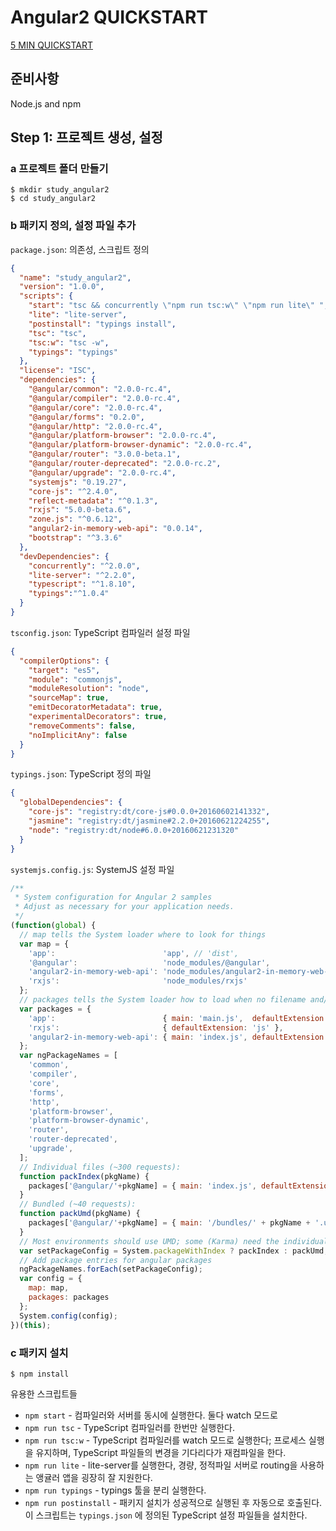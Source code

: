 # Angular2 QUICKSTART

[5 MIN QUICKSTART](https://angular.io/docs/ts/latest/quickstart.html)


## 준비사항
Node.js and npm


## Step 1: 프로젝트 생성, 설정

### a 프로젝트 폴더 만들기
```
$ mkdir study_angular2
$ cd study_angular2
```

### b 패키지 정의, 설정 파일 추가

`package.json`: 의존성, 스크립트 정의
```json
{
  "name": "study_angular2",
  "version": "1.0.0",
  "scripts": {
    "start": "tsc && concurrently \"npm run tsc:w\" \"npm run lite\" ",
    "lite": "lite-server",
    "postinstall": "typings install",
    "tsc": "tsc",
    "tsc:w": "tsc -w",
    "typings": "typings"
  },
  "license": "ISC",
  "dependencies": {
    "@angular/common": "2.0.0-rc.4",
    "@angular/compiler": "2.0.0-rc.4",
    "@angular/core": "2.0.0-rc.4",
    "@angular/forms": "0.2.0",
    "@angular/http": "2.0.0-rc.4",
    "@angular/platform-browser": "2.0.0-rc.4",
    "@angular/platform-browser-dynamic": "2.0.0-rc.4",
    "@angular/router": "3.0.0-beta.1",
    "@angular/router-deprecated": "2.0.0-rc.2",
    "@angular/upgrade": "2.0.0-rc.4",
    "systemjs": "0.19.27",
    "core-js": "^2.4.0",
    "reflect-metadata": "^0.1.3",
    "rxjs": "5.0.0-beta.6",
    "zone.js": "^0.6.12",
    "angular2-in-memory-web-api": "0.0.14",
    "bootstrap": "^3.3.6"
  },
  "devDependencies": {
    "concurrently": "^2.0.0",
    "lite-server": "^2.2.0",
    "typescript": "^1.8.10",
    "typings":"^1.0.4"
  }
}
```

`tsconfig.json`: TypeScript 컴파일러 설정 파일
```json
{
  "compilerOptions": {
    "target": "es5",
    "module": "commonjs",
    "moduleResolution": "node",
    "sourceMap": true,
    "emitDecoratorMetadata": true,
    "experimentalDecorators": true,
    "removeComments": false,
    "noImplicitAny": false
  }
}
```

`typings.json`: TypeScript 정의 파일
```json
{
  "globalDependencies": {
    "core-js": "registry:dt/core-js#0.0.0+20160602141332",
    "jasmine": "registry:dt/jasmine#2.2.0+20160621224255",
    "node": "registry:dt/node#6.0.0+20160621231320"
  }
}
```

`systemjs.config.js`: SystemJS 설정 파일
```js
/**
 * System configuration for Angular 2 samples
 * Adjust as necessary for your application needs.
 */
(function(global) {
  // map tells the System loader where to look for things
  var map = {
    'app':                        'app', // 'dist',
    '@angular':                   'node_modules/@angular',
    'angular2-in-memory-web-api': 'node_modules/angular2-in-memory-web-api',
    'rxjs':                       'node_modules/rxjs'
  };
  // packages tells the System loader how to load when no filename and/or no extension
  var packages = {
    'app':                        { main: 'main.js',  defaultExtension: 'js' },
    'rxjs':                       { defaultExtension: 'js' },
    'angular2-in-memory-web-api': { main: 'index.js', defaultExtension: 'js' },
  };
  var ngPackageNames = [
    'common',
    'compiler',
    'core',
    'forms',
    'http',
    'platform-browser',
    'platform-browser-dynamic',
    'router',
    'router-deprecated',
    'upgrade',
  ];
  // Individual files (~300 requests):
  function packIndex(pkgName) {
    packages['@angular/'+pkgName] = { main: 'index.js', defaultExtension: 'js' };
  }
  // Bundled (~40 requests):
  function packUmd(pkgName) {
    packages['@angular/'+pkgName] = { main: '/bundles/' + pkgName + '.umd.js', defaultExtension: 'js' };
  }
  // Most environments should use UMD; some (Karma) need the individual index files
  var setPackageConfig = System.packageWithIndex ? packIndex : packUmd;
  // Add package entries for angular packages
  ngPackageNames.forEach(setPackageConfig);
  var config = {
    map: map,
    packages: packages
  };
  System.config(config);
})(this);
```

### c 패키지 설치
```
$ npm install
```

유용한 스크립트들
- `npm start` - 컴파일러와 서버를 동시에 실행한다. 둘다 watch 모드로
- `npm run tsc` - TypeScript 컴파일러를 한번만 실행한다.
- `npm run tsc:w` - TypeScript 컴파일러를 watch 모드로 실행한다; 프로세스 실행을 유지하며, TypeScript 파일들의 변경을 기다리다가 재컴파일을 한다.
- `npm run lite` - lite-server를 실행한다, 경량, 정적파일 서버로 routing을 사용하는 앵귤러 앱을 굉장히 잘 지원한다.
- `npm run typings` - typings 툴을 분리 실행한다.
- `npm run postinstall` - 패키지 설치가 성공적으로 실행된 후 자동으로 호출된다. 이 스크립트는 `typings.json` 에 정의된 TypeScript 설정 파일들을 설치한다.
